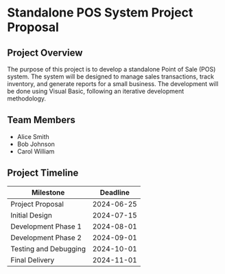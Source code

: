 # Standalone POS System Project Proposal

## Project Overview
The purpose of this project is to develop a standalone Point of Sale (POS) system. The system will be designed to manage sales transactions, track inventory, and generate reports for a small business. The development will be done using Visual Basic, following an iterative development methodology.

## Team Members
- Alice Smith
- Bob Johnson
- Carol William

## Project Timeline
| Milestone                | Deadline       |
|--------------------------|----------------|
| Project Proposal         | 2024-06-25     |
| Initial Design           | 2024-07-15     |
| Development Phase 1      | 2024-08-01     |
| Development Phase 2      | 2024-09-01     |
| Testing and Debugging    | 2024-10-01     |
| Final Delivery           | 2024-11-01     |
